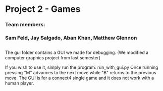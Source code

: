 # Project 2 - Games
### Team members:
### Sam Feld, Jay Salgado, Aban Khan, Matthew Glennon

##
The gui folder contains a GUI we made for debugging. (We modified a computer graphics project from last semester)

If you wish to use it, simply run the program: run_with_gui.py
Once running pressing "M" advances to the next move while "B" returns to the previous move. The GUI is for a connect4 single game and it does not work with a human player.
